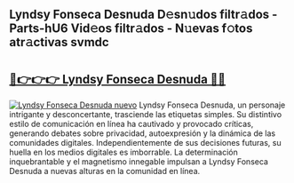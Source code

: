 ## Lyndsy Fonseca Desnuda D𝚎sn𝚞dos filtr𝚊dos - Parts-hU6 Vid𝚎os filtr𝚊dos - N𝚞evas f𝚘tos atr𝚊ctivas svmdc

# <h2><a href="http://mb8x1g.tromn.icu/?c=Lyndsy+Fonseca+Desnuda">🔗👉👉👉 Lyndsy Fonseca Desnuda 🔗🔗</a></h2>

[![Lyndsy Fonseca Desnuda nuevo](https://i.imgur.com/pEAQMta.gif)](http://mb8x1g.tromn.icu/?c=Lyndsy+Fonseca+Desnuda)
Lyndsy Fonseca Desnuda, un personaje intrigante y desconcertante, trasciende las etiquetas simples. Su distintivo estilo de comunicación en línea ha cautivado y provocado críticas, generando debates sobre privacidad, autoexpresión y la dinámica de las comunidades digitales. Independientemente de sus decisiones futuras, su huella en los medios digitales es imborrable. La determinación inquebrantable y el magnetismo innegable impulsan a Lyndsy Fonseca Desnuda a nuevas alturas en la comunidad en línea.
